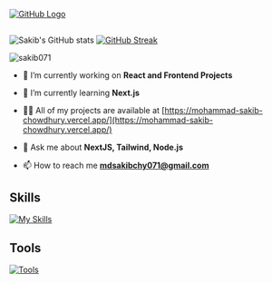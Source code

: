 <!---
sakib071/sakib071 is a ✨ special ✨ repository because its `README.md` (this file) appears on your GitHub profile.
You can click the Preview link to take a look at your changes.
--->

[![GitHub Logo](https://i.ibb.co/QXFKWRH/github-Cover.png)](https://github.com)
##
![Sakib's GitHub stats](https://github-readme-stats.vercel.app/api?username=sakib071&show_icons=true&theme=dark&hide_border=true&card_width=300)  [![GitHub Streak](https://github-readme-streak-stats.herokuapp.com?user=sakib071&theme=dark&hide_border=true&date_format=M%20j%5B%2C%20Y%5D&card_width=400)](https://git.io/streak-stats)

<p align="left"> <img src="https://komarev.com/ghpvc/?username=sakib071&label=Profile%20views&color=0e75b6&style=for-the-badge" alt="sakib071" /> </p>

- 🔭 I’m currently working on **React and Frontend Projects**

- 🌱 I’m currently learning **Next.js**

- 👨‍💻 All of my projects are available at [https://mohammad-sakib-chowdhury.vercel.app/](https://mohammad-sakib-chowdhury.vercel.app/)

- 💬 Ask me about **NextJS, Tailwind, Node.js**

- 📫 How to reach me **mdsakibchy071@gmail.com**

## Skills
[![My Skills](https://skillicons.dev/icons?i=html,css,js,nextjs,react,vite,nodejs,express,firebase,mongo,mysql)](https://skillicons.dev)

## Tools
[![Tools](https://skillicons.dev/icons?i=figma,xd,illustrator,photoshop)](https://skillicons.dev)

